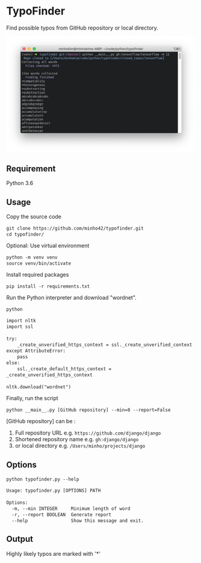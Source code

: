 # TypoFinder

Find possible typos from GitHub repository or local directory.

![](https://github.com/minho42/typofinder/blob/master/screenshot.png)

## Requirement

Python 3.6

## Usage

Copy the source code

```
git clone https://github.com/minho42/typofinder.git
cd typofinder/
```

Optional: Use virtual environment

```
python -m venv venv
source venv/bin/activate
```

Install required packages

```
pip install -r requirements.txt
```

Run the Python interpreter and download "wordnet".

```
python
```

```
import nltk
import ssl

try:
    _create_unverified_https_context = ssl._create_unverified_context
except AttributeError:
    pass
else:
    ssl._create_default_https_context = _create_unverified_https_context

nltk.download("wordnet")
```

Finally, run the script

```
python __main__.py [GitHub repository] --min=8 --report=False
```

[GitHub repository] can be :

1. Full repository URL e.g. `https://github.com/django/django`
2. Shortened repository name e.g. `gh:django/django`
3. or local directory e.g. `/Users/minho/projects/django`

## Options
```
python typofinder.py --help
```

```
Usage: typofinder.py [OPTIONS] PATH

Options:
  -m, --min INTEGER     Minimum length of word
  -r, --report BOOLEAN  Generate report
  --help                Show this message and exit.
```

## Output

Highly likely typos are marked with '\*'
